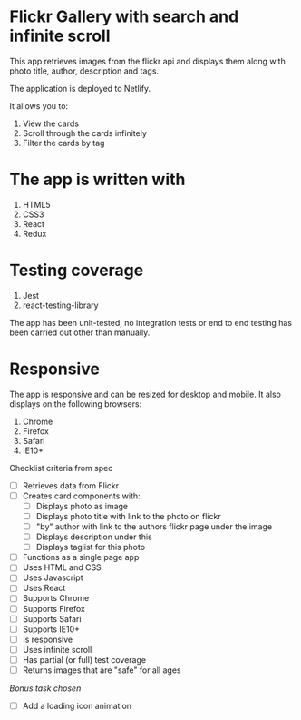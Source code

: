 # Flickr Gallery with search and infinite scroll

This app retrieves images from the flickr api and displays them along with photo title, author, description and tags.

The application is deployed to Netlify. 


It allows you to:
1. View the cards
2. Scroll through the cards infinitely
3. Filter the cards by tag

# The app is written with
1. HTML5
2. CSS3
3. React
4. Redux

# Testing coverage
1. Jest
2. react-testing-library

The app has been unit-tested, no integration tests or end to end testing has been carried out other than manually. 

# Responsive
The app is responsive and can be resized for desktop and mobile. It also displays on the following browsers:
1. Chrome
1. Firefox
1. Safari
1. IE10+

Checklist criteria from spec
- [ ] Retrieves data from Flickr
- [ ] Creates card components with:
    -  [ ]  Displays photo as image
    -  [ ] Displays photo title with link to the photo on flickr
    -  [ ] "by" author with link to the authors flickr page under the image 
    -  [ ] Displays description under this
    -  [ ] Displays taglist for this photo
- [ ] Functions as a single page app
- [ ] Uses HTML and CSS
- [ ] Uses Javascript
- [ ] Uses React
- [ ] Supports Chrome
- [ ] Supports Firefox
- [ ] Supports Safari
- [ ] Supports IE10+
- [ ] Is responsive
- [ ] Uses infinite scroll
- [ ] Has partial (or full) test coverage
- [ ] Returns images that are "safe" for all ages

*Bonus task chosen*
- [ ] Add a loading icon animation





